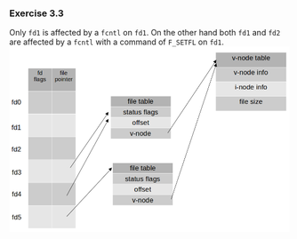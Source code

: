 ### Exercise 3.3

Only `fd1` is affected by a `fcntl` on `fd1`. On the other hand both `fd1` and `fd2` are affected by a `fcntl` with a command of `F_SETFL` on `fd1`.
![diagram](https://github.com/jonathantorres/bookshelf/blob/master/apue/img/3.3.png)
